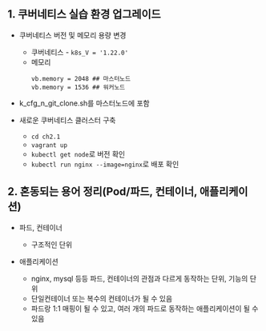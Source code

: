 ## 1. 쿠버네티스 실습 환경 업그레이드
* 쿠버네티스 버전 및 메모리 용량 변경
  * 쿠버네티스 - `k8s_V = '1.22.0'`
  * 메모리
    ```
    vb.memory = 2048 ## 마스터노드
    vb.memory = 1536 ## 워커노드
    ```

* k_cfg_n_git_clone.sh를 마스터노드에 포함
* 새로운 쿠버네티스 클러스터 구축
  * `cd ch2.1`
  * `vagrant up`
  * `kubectl get node`로 버전 확인
  * `kubectl run nginx --image=nginx`로 배포 확인

## 2. 혼동되는 용어 정리(Pod/파드, 컨테이너, 애플리케이션)
* 파드, 컨테이너
  * 구조적인 단위

* 애플리케이션
  * nginx, mysql 등등 파드, 컨테이너의 관점과 다르게 동작하는 단위, 기능의 단위
  * 단일컨테이너 또는 복수의 컨테이너가 될 수 있음
  * 파드랑 1:1 매핑이 될 수 있고, 여러 개의 파드로 동작하는 애플리케이션이 될 수 있음
